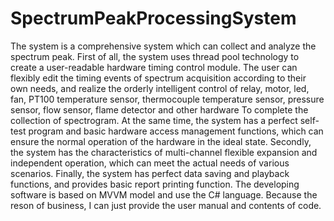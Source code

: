 # SpectrumPeakProcessingSystem
The system is a comprehensive system which can collect and analyze the spectrum peak. First of all, the system uses thread pool technology to create a user-readable hardware timing control module. The user can flexibly edit the timing events of spectrum acquisition according to their own needs, and realize the orderly intelligent control of relay, motor, led, fan, PT100 temperature sensor, thermocouple temperature sensor, pressure sensor, flow sensor, flame detector and other hardware To complete the collection of spectrogram. At the same time, the system has a perfect self-test program and basic hardware access management functions, which can ensure the normal operation of the hardware in the ideal state. Secondly, the system has the characteristics of multi-channel flexible expansion and independent operation, which can meet the actual needs of various scenarios. Finally, the system has perfect data saving and playback functions, and provides basic report printing function.
The developing software is based on MVVM model and use the C# language.
Because the reson of business, I can just provide the user manual and contents of code.

